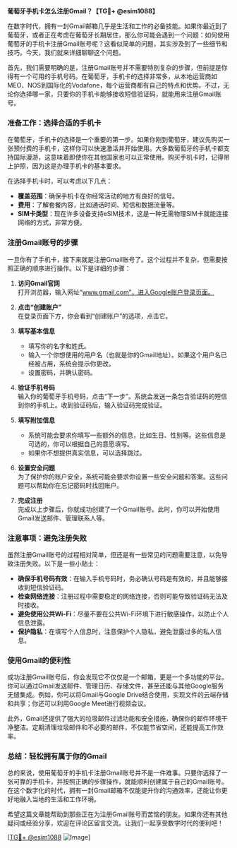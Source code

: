 **葡萄牙手机卡怎么注册Gmail？【TG💪+ @esim1088】**

在数字时代，拥有一封Gmail邮箱几乎是生活和工作的必备技能。如果你最近到了葡萄牙，或者正在考虑在葡萄牙长期居住，那么你可能会遇到一个问题：如何使用葡萄牙的手机卡注册Gmail账号呢？这看似简单的问题，其实涉及到了一些细节和技巧。今天，我们就来详细聊聊这个问题。

首先，我们需要明确的是，注册Gmail账号并不需要特别复杂的步骤，但前提是你得有一个可用的手机号码。在葡萄牙，手机卡的选择非常多，从本地运营商如MEO、NOS到国际化的Vodafone，每个运营商都有自己的特点和优势。不过，无论你选择哪一家，只要你的手机卡能够接收短信验证码，就能用来注册Gmail账号。

### **准备工作：选择合适的手机卡**

在葡萄牙，手机卡的选择是一个重要的第一步。如果你刚到葡萄牙，建议先购买一张预付费的手机卡，这样你可以快速激活并开始使用。大多数葡萄牙的手机卡都支持国际漫游，这意味着即使你在其他国家也可以正常使用。购买手机卡时，记得带上护照，因为这是办理手机卡的基本要求。

在选择手机卡时，可以考虑以下几点：
- **覆盖范围**：确保手机卡在你经常活动的地方有良好的信号。
- **费用**：了解套餐内容，比如通话时间、短信和数据流量等。
- **SIM卡类型**：现在许多设备支持eSIM技术，这是一种无需物理SIM卡就能连接网络的方式，非常方便。

### **注册Gmail账号的步骤**

一旦你有了手机卡，接下来就是注册Gmail账号了。这个过程并不复杂，但需要按照正确的顺序进行操作。以下是详细的步骤：

1. **访问Gmail官网**  
   打开浏览器，输入网址“www.gmail.com”，进入Google账户登录页面。

2. **点击“创建账户”**  
   在登录页面下方，你会看到“创建账户”的选项，点击它。

3. **填写基本信息**  
   - 填写你的名字和姓氏。
   - 输入一个你想使用的用户名（也就是你的Gmail地址）。如果这个用户名已经被占用，系统会提示你更改。
   - 设置密码，并确认密码。

4. **验证手机号码**  
   输入你的葡萄牙手机号码，点击“下一步”。系统会发送一条包含验证码的短信到你的手机上。收到验证码后，输入验证码完成验证。

5. **填写附加信息**  
   - 系统可能会要求你填写一些额外的信息，比如生日、性别等。这些信息是可选的，你可以根据自己的意愿填写。
   - 如果你不想提供真实信息，可以选择跳过。

6. **设置安全问题**  
   为了保护你的账户安全，系统可能会要求你设置一些安全问题和答案。这些问题可以帮助你在忘记密码时找回账户。

7. **完成注册**  
   完成以上步骤后，你就成功创建了一个Gmail账号。此时，你可以开始使用Gmail发送邮件、管理联系人等。

### **注意事项：避免注册失败**

虽然注册Gmail账号的过程相对简单，但还是有一些常见的问题需要注意，以免导致注册失败。以下是一些小贴士：

- **确保手机号码有效**：在输入手机号码时，务必确认号码是有效的，并且能够接收到短信验证码。
- **检查网络连接**：注册过程中需要稳定的网络连接，否则可能导致验证码无法及时接收。
- **避免使用公共Wi-Fi**：尽量不要在公共Wi-Fi环境下进行敏感操作，以防止个人信息泄露。
- **保护隐私**：在填写个人信息时，注意保护个人隐私，避免泄露过多的私人信息。

### **使用Gmail的便利性**

成功注册Gmail账号后，你会发现它不仅仅是一个邮箱，更是一个多功能的平台。你可以通过Gmail发送邮件、管理日历、存储文件，甚至还能与其他Google服务无缝集成。例如，你可以将Gmail与Google Drive结合使用，实现文件的云端存储和共享；你还可以利用Google Meet进行视频会议。

此外，Gmail还提供了强大的垃圾邮件过滤功能和安全措施，确保你的邮件环境干净整洁。定期清理垃圾邮件和不必要的邮件，不仅能节省空间，还能提高工作效率。

### **总结：轻松拥有属于你的Gmail**

总的来说，使用葡萄牙的手机卡注册Gmail账号并不是一件难事。只要你选择了一张可靠的手机卡，并按照正确的步骤操作，就能顺利创建属于自己的Gmail账号。在这个数字化的时代，拥有一封Gmail邮箱不仅能提升你的沟通效率，还能让你更好地融入当地的生活和工作环境。

希望这篇文章能帮助到那些正在为注册Gmail账号而苦恼的朋友。如果你还有其他疑问或经验分享，欢迎在评论区留言交流。让我们一起享受数字时代的便利吧！

[[TG💪+ @esim1088](https://t.me/s/esim1088) ![Image](https://i.postimg.cc/4NQfJmqS/Snipaste-2025-05-13-00-14-12.png)]